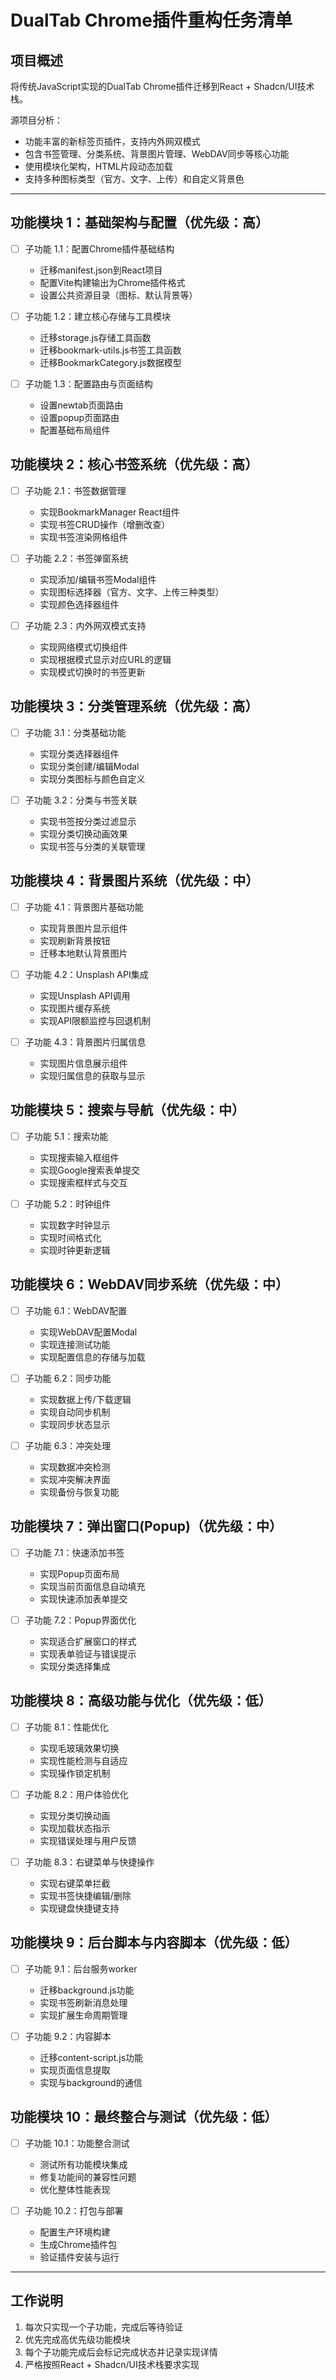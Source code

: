 # DualTab Chrome插件重构任务清单

## 项目概述
将传统JavaScript实现的DualTab Chrome插件迁移到React + Shadcn/UI技术栈。

源项目分析：
- 功能丰富的新标签页插件，支持内外网双模式
- 包含书签管理、分类系统、背景图片管理、WebDAV同步等核心功能
- 使用模块化架构，HTML片段动态加载
- 支持多种图标类型（官方、文字、上传）和自定义背景色

---

## 功能模块 1：基础架构与配置（优先级：高）
- [ ] 子功能 1.1：配置Chrome插件基础结构
  - 迁移manifest.json到React项目
  - 配置Vite构建输出为Chrome插件格式
  - 设置公共资源目录（图标、默认背景等）
  
- [ ] 子功能 1.2：建立核心存储与工具模块
  - 迁移storage.js存储工具函数
  - 迁移bookmark-utils.js书签工具函数
  - 迁移BookmarkCategory.js数据模型
  
- [ ] 子功能 1.3：配置路由与页面结构
  - 设置newtab页面路由
  - 设置popup页面路由
  - 配置基础布局组件

## 功能模块 2：核心书签系统（优先级：高）
- [ ] 子功能 2.1：书签数据管理
  - 实现BookmarkManager React组件
  - 实现书签CRUD操作（增删改查）
  - 实现书签渲染网格组件
  
- [ ] 子功能 2.2：书签弹窗系统
  - 实现添加/编辑书签Modal组件
  - 实现图标选择器（官方、文字、上传三种类型）
  - 实现颜色选择器组件
  
- [ ] 子功能 2.3：内外网双模式支持
  - 实现网络模式切换组件
  - 实现根据模式显示对应URL的逻辑
  - 实现模式切换时的书签更新

## 功能模块 3：分类管理系统（优先级：高）
- [ ] 子功能 3.1：分类基础功能
  - 实现分类选择器组件
  - 实现分类创建/编辑Modal
  - 实现分类图标与颜色自定义
  
- [ ] 子功能 3.2：分类与书签关联
  - 实现书签按分类过滤显示
  - 实现分类切换动画效果
  - 实现书签与分类的关联管理

## 功能模块 4：背景图片系统（优先级：中）
- [ ] 子功能 4.1：背景图片基础功能
  - 实现背景图片显示组件
  - 实现刷新背景按钮
  - 迁移本地默认背景图片
  
- [ ] 子功能 4.2：Unsplash API集成
  - 实现Unsplash API调用
  - 实现图片缓存系统
  - 实现API限额监控与回退机制
  
- [ ] 子功能 4.3：背景图片归属信息
  - 实现图片信息展示组件
  - 实现归属信息的获取与显示

## 功能模块 5：搜索与导航（优先级：中）
- [ ] 子功能 5.1：搜索功能
  - 实现搜索输入框组件
  - 实现Google搜索表单提交
  - 实现搜索框样式与交互
  
- [ ] 子功能 5.2：时钟组件
  - 实现数字时钟显示
  - 实现时间格式化
  - 实现时钟更新逻辑

## 功能模块 6：WebDAV同步系统（优先级：中）
- [ ] 子功能 6.1：WebDAV配置
  - 实现WebDAV配置Modal
  - 实现连接测试功能
  - 实现配置信息的存储与加载
  
- [ ] 子功能 6.2：同步功能
  - 实现数据上传/下载逻辑
  - 实现自动同步机制
  - 实现同步状态显示
  
- [ ] 子功能 6.3：冲突处理
  - 实现数据冲突检测
  - 实现冲突解决界面
  - 实现备份与恢复功能

## 功能模块 7：弹出窗口(Popup)（优先级：中）
- [ ] 子功能 7.1：快速添加书签
  - 实现Popup页面布局
  - 实现当前页面信息自动填充
  - 实现快速添加表单提交
  
- [ ] 子功能 7.2：Popup界面优化
  - 实现适合扩展窗口的样式
  - 实现表单验证与错误提示
  - 实现分类选择集成

## 功能模块 8：高级功能与优化（优先级：低）
- [ ] 子功能 8.1：性能优化
  - 实现毛玻璃效果切换
  - 实现性能检测与自适应
  - 实现操作锁定机制
  
- [ ] 子功能 8.2：用户体验优化
  - 实现分类切换动画
  - 实现加载状态指示
  - 实现错误处理与用户反馈
  
- [ ] 子功能 8.3：右键菜单与快捷操作
  - 实现右键菜单拦截
  - 实现书签快捷编辑/删除
  - 实现键盘快捷键支持

## 功能模块 9：后台脚本与内容脚本（优先级：低）
- [ ] 子功能 9.1：后台服务worker
  - 迁移background.js功能
  - 实现书签刷新消息处理
  - 实现扩展生命周期管理
  
- [ ] 子功能 9.2：内容脚本
  - 迁移content-script.js功能
  - 实现页面信息提取
  - 实现与background的通信

## 功能模块 10：最终整合与测试（优先级：低）
- [ ] 子功能 10.1：功能整合测试
  - 测试所有功能模块集成
  - 修复功能间的兼容性问题
  - 优化整体性能表现
  
- [ ] 子功能 10.2：打包与部署
  - 配置生产环境构建
  - 生成Chrome插件包
  - 验证插件安装与运行

---

## 工作说明
1. 每次只实现一个子功能，完成后等待验证
2. 优先完成高优先级功能模块
3. 每个子功能完成后会标记完成状态并记录实现详情
4. 严格按照React + Shadcn/UI技术栈要求实现
